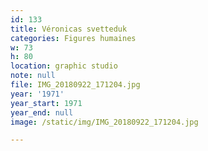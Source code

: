 ```yaml
---
id: 133
title: Véronicas svetteduk
categories: Figures humaines
w: 73
h: 80
location: graphic studio
note: null
file: IMG_20180922_171204.jpg
year: '1971'
year_start: 1971
year_end: null
image: /static/img/IMG_20180922_171204.jpg

---
```

